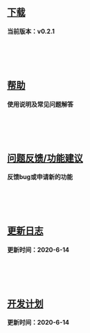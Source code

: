## [下载](./download.md)
#### 当前版本：v0.2.1

<br><br><br>

## [帮助](./help.md)
#### 使用说明及常见问题解答

<br><br><br>

## [问题反馈/功能建议](https://github.com/Edistein/Weasel-Report-Release-Page/issues)
#### 反馈bug或申请新的功能

<br><br><br>

## [更新日志](./release_note.md)
#### 更新时间：2020-6-14

<br><br><br>

## [开发计划](./roadmap.md)
#### 更新时间：2020-6-14

<br><br><br>

